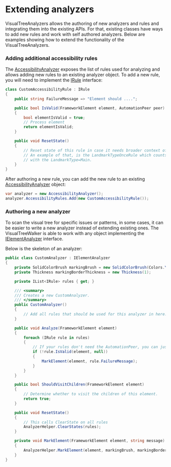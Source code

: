 # Extending analyzers

VisualTreeAnalyzers allows the authoring of new analyzers and rules and integrating them into the existing APIs.
For that, existing classes have ways to add new rules and work with self authored analyzers.
Below are examples showing how to extend the functionality of the VisualTreeAnalyzers.

### Adding additional accessibility rules
The [AccessibilityAnalyzer](xref:VisualTreeAnalyzers.Accessibility.AccessibilityAnalyzer) exposes the list of rules used for analyzing and allows adding new rules to an existing analyzer object.
To add a new rule, you will need to implement the [IRule](xref:VisualTreeAnalyzers.Core.IRule) interface:

```c#
class CustomAccessibilityRule : IRule
{
    public string FailureMessage => "Element should ....";

    public bool IsValid(FrameworkElement element, AutomationPeer peer)
    {
        bool elementIsValid = true;
        // Process element
        return elementIsValid;
    }

    public void ResetState() 
    { 
        // Reset state of this rule in case it needs broader context of the visual tree.
        // An example of that, is the LandmarkTypeOnceRule which counts the number of all elements encountered
        // with the LandmarkType=Main.
    }
}
```

After authoring a new rule, you can add the new rule to an existing [AccessibilityAnalyzer](xref:VisualTreeAnalyzers.Accessibility.AccessibilityAnalyzer) object:

```c#
var analyzer = new AccessibilityAnalyzer();
analyzer.AccessibilityRules.Add(new CustomAccessibilityRule());
```

### Authoring a new analyzer
To scan the visual tree for specific issues or patterns, in some cases, it can be easier to write a new analyzer instead of extending existing ones.
The VisualTreeWalker is able to work with any object implementing the [IElementAnalyzer](xref:VisualTreeAnalyzers.Core.IElementAnalyzer) interface.

Below is the skeleton of an analyzer:

```c#
public class CustomAnalyzer : IElementAnalyzer
{
    private SolidColorBrush markingBrush = new SolidColorBrush(Colors.Yellow);
    private Thickness markingBorderThickness = new Thickness(1);

    private IList<IRule> rules { get; }

    /// <summary>
    /// Creates a new CustomAnalyzer.
    /// </summary>
    public CustomAnalyzer()
    {
        // Add all rules that should be used for this analyzer in here.
    }

    public void Analyze(FrameworkElement element)
    {
        foreach (IRule rule in rules)
        {
            // If your rules don't need the AutomationPeer, you can just pass null for the peer
            if (!rule.IsValid(element, null))
            {
                MarkElement(element, rule.FailureMessage);
            }
        }
    }

    public bool ShouldVisitChildren(FrameworkElement element)
    {
        // Determine whether to visit the children of this element. 
        return true;
    }

    public void ResetState()
    {
        // This calls ClearState on all rules
        AnalyzerHelper.ClearStates(rules);
    }

    private void MarkElement(FrameworkElement element, string message)
    {
        AnalyzerHelper.MarkElement(element, markingBrush, markingBorderThickness, message);
    }
}
```